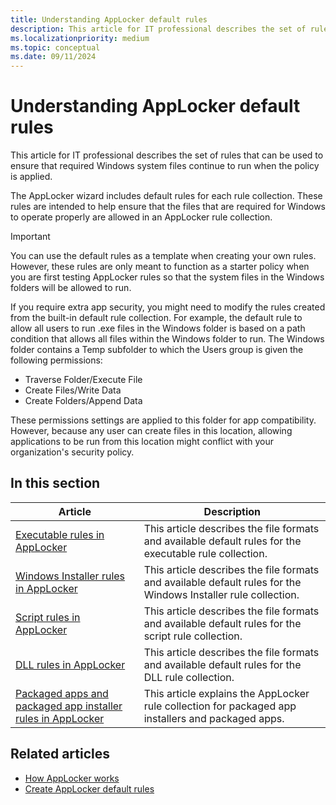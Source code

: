 ```yaml
---
title: Understanding AppLocker default rules
description: This article for IT professional describes the set of rules that can be used to ensure that required Windows system files continue to run when the policy is applied.
ms.localizationpriority: medium
ms.topic: conceptual
ms.date: 09/11/2024
---
```


# Understanding AppLocker default rules

This article for IT professional describes the set of rules that can be used to ensure that required Windows system files continue to run when the policy is applied.

The AppLocker wizard includes default rules for each rule collection. These rules are intended to help ensure that the files that are required for Windows to operate properly are allowed in an AppLocker rule collection.

> [!IMPORTANT]
> You can use the default rules as a template when creating your own rules. However, these rules are only meant to function as a starter policy when you are first testing AppLocker rules so that the system files in the Windows folders will be allowed to run.

If you require extra app security, you might need to modify the rules created from the built-in default rule collection. For example, the default rule to allow all users to run .exe files in the Windows folder is based on a path condition that allows all files within the Windows folder to run. The Windows folder contains a Temp subfolder to which the Users group is given the following permissions:

- Traverse Folder/Execute File
- Create Files/Write Data
- Create Folders/Append Data

These permissions settings are applied to this folder for app compatibility. However, because any user can create files in this location, allowing applications to be run from this location might conflict with your organization's security policy.

## In this section

| Article | Description |
| --- | --- |
| [Executable rules in AppLocker](executable-rules-in-applocker.md) | This article describes the file formats and available default rules for the executable rule collection. |
| [Windows Installer rules in AppLocker](windows-installer-rules-in-applocker.md) | This article describes the file formats and available default rules for the Windows Installer rule collection.|
| [Script rules in AppLocker](script-rules-in-applocker.md) | This article describes the file formats and available default rules for the script rule collection.|
| [DLL rules in AppLocker](dll-rules-in-applocker.md) | This article describes the file formats and available default rules for the DLL rule collection.|
| [Packaged apps and packaged app installer rules in AppLocker](packaged-apps-and-packaged-app-installer-rules-in-applocker.md) | This article explains the AppLocker rule collection for packaged app installers and packaged apps.|

## Related articles

- [How AppLocker works](how-applocker-works-techref.md)
- [Create AppLocker default rules](create-applocker-default-rules.md)
